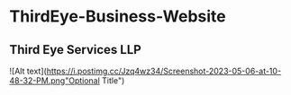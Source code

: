 # ThirdEye-Business-Website

## Third Eye Services LLP


![Alt text](https://i.postimg.cc/Jzq4wz34/Screenshot-2023-05-06-at-10-48-32-PM.png"Optional Title")